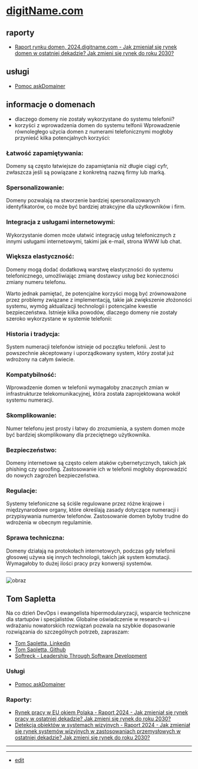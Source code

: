 # [digitName.com](http://www.digitname.com)

## raporty

+ [Raport rynku domen, 2024.digitname.com - Jak zmieniał się rynek domen w ostatniej dekadzie? Jak zmieni się rynek do roku 2030?](https://2024.digitname.com/)

## usługi

+ [Pomoc askDomainer](https://oferta.askdomainer.com/)
   

## informacje o domenach

+ dlaczego domeny nie zostały wykorzystane do systemu telefonii?
+ korzyści z wprowadzenia domen do systemu telfonii
Wprowadzenie równoległego użycia domen z numerami telefonicznymi mogłoby przynieść kilka potencjalnych korzyści:

### Łatwość zapamiętywania:
Domeny są często łatwiejsze do zapamiętania niż długie ciągi cyfr, zwłaszcza jeśli są powiązane z konkretną nazwą firmy lub marką.

### Spersonalizowanie: 
Domeny pozwalają na stworzenie bardziej spersonalizowanych identyfikatorów, co może być bardziej atrakcyjne dla użytkowników i firm.

### Integracja z usługami internetowymi: 
Wykorzystanie domen może ułatwić integrację usług telefonicznych z innymi usługami internetowymi, takimi jak e-mail, strona WWW lub chat.

### Większa elastyczność: 
Domeny mogą dodać dodatkową warstwę elastyczności do systemu telefonicznego, umożliwiając zmianę dostawcy usług bez konieczności zmiany numeru telefonu.

Warto jednak pamiętać, że potencjalne korzyści mogą być zrównoważone przez problemy związane z implementacją, takie jak zwiększenie złożoności systemu, wymóg aktualizacji technologii i potencjalne kwestie bezpieczeństwa.
Istnieje kilka powodów, dlaczego domeny nie zostały szeroko wykorzystane w systemie telefonii:


### Historia i tradycja: 
System numeracji telefonów istnieje od początku telefonii. Jest to powszechnie akceptowany i uporządkowany system, który został już wdrożony na całym świecie.

### Kompatybilność: 
Wprowadzenie domen w telefonii wymagałoby znacznych zmian w infrastrukturze telekomunikacyjnej, która została zaprojektowana wokół systemu numeracji. 

### Skomplikowanie: 
Numer telefonu jest prosty i łatwy do zrozumienia, a system domen może być bardziej skomplikowany dla przeciętnego użytkownika.

### Bezpieczeństwo: 
Domeny internetowe są często celem ataków cybernetycznych, takich jak phishing czy spoofing. Zastosowanie ich w telefonii mogłoby doprowadzić do nowych zagrożeń bezpieczeństwa.

### Regulacje: 
Systemy telefoniczne są ściśle regulowane przez różne krajowe i międzynarodowe organy, które określają zasady dotyczące numeracji i przypisywania numerów telefonów. Zastosowanie domen byłoby trudne do wdrożenia w obecnym regulaminie. 

### Sprawa techniczna: 
Domeny działają na protokołach internetowych, podczas gdy telefonii głosowej używa się innych technologii, takich jak system komutacji. Wymagałoby to dużej ilości pracy przy konwersji systemów.



---



![obraz](https://github.com/tom-sapletta-com/rynek-pracy-2030-eu/assets/5669657/24abdad9-5aff-4834-95a0-d7215cc6e0bc)

## Tom Sapletta

Na co dzień DevOps i ewangelista hipermodularyzacji, wsparcie techniczne dla startupów i specjalistów.
Globalne oświadczenie w research-u i wdrażaniu nowatorskich rozwiązań pozwala na szybkie dopasowanie rozwiązania do szczególnych potrzeb, zapraszam:

+ [Tom Sapletta, Linkedin](https://www.linkedin.com/in/tom-sapletta-com)
+ [Tom Sapletta, Github](https://github.com/tom-sapletta-com)
+ [Softreck - Leadership Through Software Development](https://softreck.com/)

### Usługi

+ [Pomoc askDomainer](https://oferta.askdomainer.com/)



### Raporty:

+ [Rynek pracy w EU okiem Polaka - Raport 2024 - Jak zmieniał się rynek pracy w ostatniej dekadzie? Jak zmieni się rynek do roku 2030?](https://2024.teleworking.info/)
+ [Detekcja obiektów w systemach wizyjnych - Raport 2024 - Jak zmieniał się rynek systemów wizyjnych w zastosowaniach przemysłowych w ostatniej dekadzie? Jak zmieni się rynek do roku 2030?](https://2024.teleoperator.info/)


---



<script src="https://cdn.jsdelivr.net/npm/mermaid@10.8.0/dist/mermaid.min.js"></script>
<script>
var config = {
    startOnReady:true,
    theme: 'forest',
    flowchart:{
            useMaxWidth:false,
            htmlLabels:true
        }
};
mermaid.initialize(config);
mermaid.init(undefined, '.language-mermaid');
</script>

<script type="module">
    /**
  import mermaid from 'https://cdn.jsdelivr.net/npm/mermaid@10/dist/mermaid.esm.min.mjs';
  mermaid.initialize({
    startOnLoad: true,
    theme: 'dark'
  });
  */
</script>


---
+ [edit](https://github.com/askdomainer/www/edit/main/README.md)

